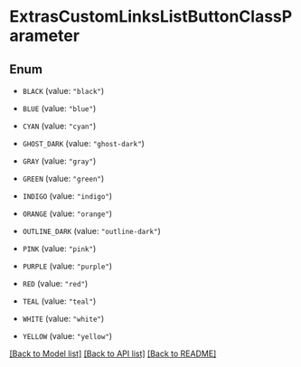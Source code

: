 # ExtrasCustomLinksListButtonClassParameter

## Enum


* `BLACK` (value: `"black"`)

* `BLUE` (value: `"blue"`)

* `CYAN` (value: `"cyan"`)

* `GHOST_DARK` (value: `"ghost-dark"`)

* `GRAY` (value: `"gray"`)

* `GREEN` (value: `"green"`)

* `INDIGO` (value: `"indigo"`)

* `ORANGE` (value: `"orange"`)

* `OUTLINE_DARK` (value: `"outline-dark"`)

* `PINK` (value: `"pink"`)

* `PURPLE` (value: `"purple"`)

* `RED` (value: `"red"`)

* `TEAL` (value: `"teal"`)

* `WHITE` (value: `"white"`)

* `YELLOW` (value: `"yellow"`)


[[Back to Model list]](../README.md#documentation-for-models) [[Back to API list]](../README.md#documentation-for-api-endpoints) [[Back to README]](../README.md)


